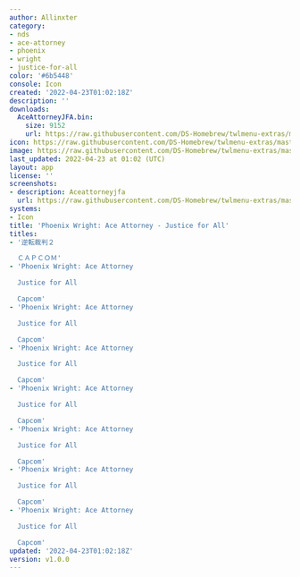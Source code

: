 ```yaml
---
author: Allinxter
category:
- nds
- ace-attorney
- phoenix
- wright
- justice-for-all
color: '#6b5448'
console: Icon
created: '2022-04-23T01:02:18Z'
description: ''
downloads:
  AceAttorneyJFA.bin:
    size: 9152
    url: https://raw.githubusercontent.com/DS-Homebrew/twlmenu-extras/master/_nds/TWiLightMenu/icons/AceAttorneyJFA.bin
icon: https://raw.githubusercontent.com/DS-Homebrew/twlmenu-extras/master/_nds/TWiLightMenu/icons/gif/AceAttorneyJFA.gif
image: https://raw.githubusercontent.com/DS-Homebrew/twlmenu-extras/master/_nds/TWiLightMenu/icons/gif/AceAttorneyJFA.gif
last_updated: 2022-04-23 at 01:02 (UTC)
layout: app
license: ''
screenshots:
- description: Aceattorneyjfa
  url: https://raw.githubusercontent.com/DS-Homebrew/twlmenu-extras/master/_nds/TWiLightMenu/icons/gif/AceAttorneyJFA.gif
systems:
- Icon
title: 'Phoenix Wright: Ace Attorney - Justice for All'
titles:
- '逆転裁判２

  ＣＡＰＣＯＭ'
- 'Phoenix Wright: Ace Attorney

  Justice for All

  Capcom'
- 'Phoenix Wright: Ace Attorney

  Justice for All

  Capcom'
- 'Phoenix Wright: Ace Attorney

  Justice for All

  Capcom'
- 'Phoenix Wright: Ace Attorney

  Justice for All

  Capcom'
- 'Phoenix Wright: Ace Attorney

  Justice for All

  Capcom'
- 'Phoenix Wright: Ace Attorney

  Justice for All

  Capcom'
- 'Phoenix Wright: Ace Attorney

  Justice for All

  Capcom'
updated: '2022-04-23T01:02:18Z'
version: v1.0.0
---
```

